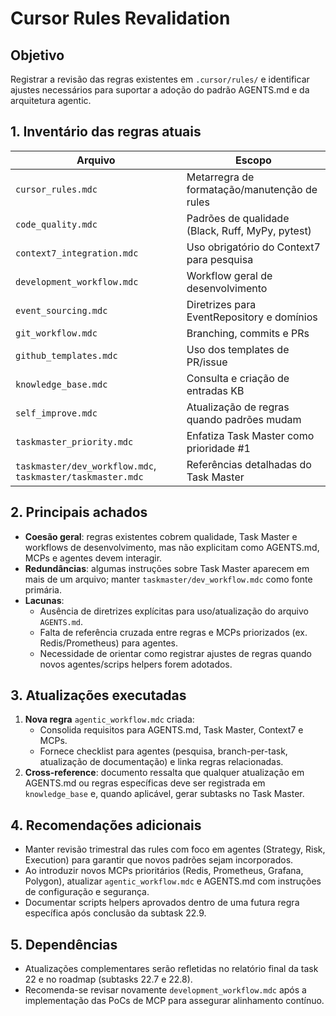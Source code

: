 # Cursor Rules Revalidation

## Objetivo

Registrar a revisão das regras existentes em `.cursor/rules/` e
identificar ajustes necessários para suportar a adoção do padrão
AGENTS.md e da arquitetura agentic.

## 1. Inventário das regras atuais

| Arquivo | Escopo |
| --- | --- |
| `cursor_rules.mdc` | Metarregra de formatação/manutenção de rules |
| `code_quality.mdc` | Padrões de qualidade (Black, Ruff, MyPy, pytest) |
| `context7_integration.mdc` | Uso obrigatório do Context7 para pesquisa |
| `development_workflow.mdc` | Workflow geral de desenvolvimento |
| `event_sourcing.mdc` | Diretrizes para EventRepository e domínios |
| `git_workflow.mdc` | Branching, commits e PRs |
| `github_templates.mdc` | Uso dos templates de PR/issue |
| `knowledge_base.mdc` | Consulta e criação de entradas KB |
| `self_improve.mdc` | Atualização de regras quando padrões mudam |
| `taskmaster_priority.mdc` | Enfatiza Task Master como prioridade #1 |
| `taskmaster/dev_workflow.mdc`, `taskmaster/taskmaster.mdc` | Referências detalhadas do Task Master |

## 2. Principais achados

- **Coesão geral**: regras existentes cobrem qualidade, Task Master e
  workflows de desenvolvimento, mas não explicitam como AGENTS.md, MCPs e
  agentes devem interagir.
- **Redundâncias**: algumas instruções sobre Task Master aparecem em mais
  de um arquivo; manter `taskmaster/dev_workflow.mdc` como fonte primária.
- **Lacunas**:
  - Ausência de diretrizes explícitas para uso/atualização do arquivo
    `AGENTS.md`.
  - Falta de referência cruzada entre regras e MCPs priorizados (ex.
    Redis/Prometheus) para agentes.
  - Necessidade de orientar como registrar ajustes de regras quando novos
    agentes/scrips helpers forem adotados.

## 3. Atualizações executadas

1. **Nova regra** `agentic_workflow.mdc` criada:
   - Consolida requisitos para AGENTS.md, Task Master, Context7 e MCPs.
   - Fornece checklist para agentes (pesquisa, branch-per-task,
     atualização de documentação) e linka regras relacionadas.
2. **Cross-reference**: documento ressalta que qualquer atualização em
   AGENTS.md ou regras específicas deve ser registrada em `knowledge_base`
   e, quando aplicável, gerar subtasks no Task Master.

## 4. Recomendações adicionais

- Manter revisão trimestral das rules com foco em agentes (Strategy,
  Risk, Execution) para garantir que novos padrões sejam incorporados.
- Ao introduzir novos MCPs prioritários (Redis, Prometheus, Grafana,
  Polygon), atualizar `agentic_workflow.mdc` e AGENTS.md com instruções de
  configuração e segurança.
- Documentar scripts helpers aprovados dentro de uma futura regra
  específica após conclusão da subtask 22.9.

## 5. Dependências

- Atualizações complementares serão refletidas no relatório final da task
  22 e no roadmap (subtasks 22.7 e 22.8).
- Recomenda-se revisar novamente `development_workflow.mdc` após a
  implementação das PoCs de MCP para assegurar alinhamento contínuo.


